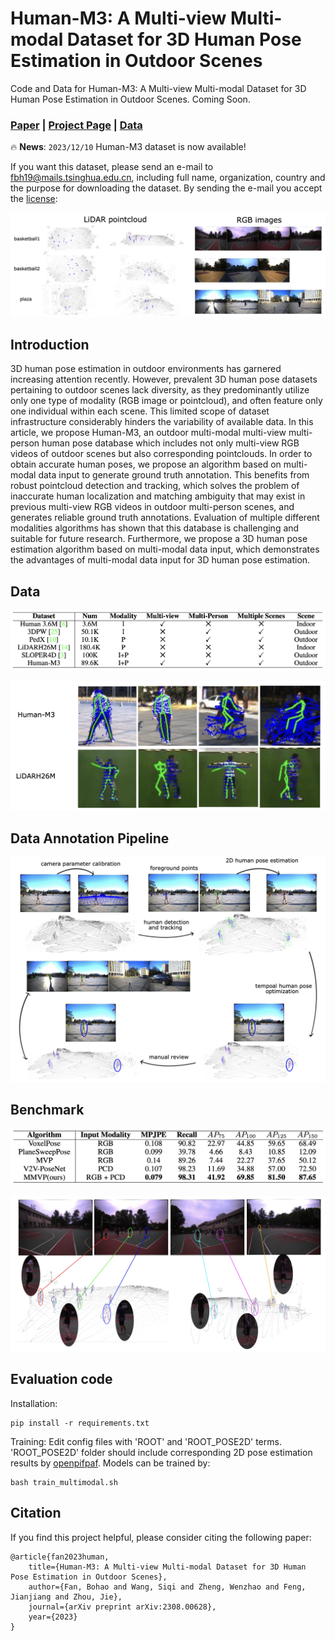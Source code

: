 # Human-M3: A Multi-view Multi-modal Dataset for 3D Human Pose Estimation in Outdoor Scenes
Code and Data for Human-M3: A Multi-view Multi-modal Dataset for 3D Human Pose Estimation in Outdoor Scenes.
Coming Soon.

### [Paper](https://arxiv.org/abs/2308.00628) | [Project Page](https://github.com/soullessrobot/Human-M3-Dataset) | [Data]()

🔥 **News**: ```2023/12/10``` Human-M3 dataset is now available!

If you want this dataset, please send an e-mail to fbh19@mails.tsinghua.edu.cn, including full name, organization, country and the purpose for downloading the dataset. By sending the e-mail you accept the [license](./DATA_LICENSE):

![examples](./assets/examples.png)

## Introduction

3D human pose estimation in outdoor environments has garnered increasing attention recently. However, prevalent 3D human pose datasets pertaining to outdoor scenes lack diversity, as they predominantly utilize only one type of modality (RGB image or pointcloud), and often feature only one individual within each scene. This limited scope of dataset infrastructure considerably hinders the variability of available data. In this article, we propose Human-M3, an outdoor multi-modal multi-view multi-person human pose database which includes not only multi-view RGB videos of outdoor scenes but also corresponding pointclouds. In order to obtain accurate human poses, we propose an algorithm based on multi-modal data input to generate ground truth annotation. This benefits from robust pointcloud detection and tracking, which solves the problem of inaccurate human localization and matching ambiguity that may exist in previous multi-view RGB videos in outdoor multi-person scenes, and generates reliable ground truth annotations. Evaluation of multiple different modalities algorithms has shown that this database is challenging and suitable for future research. Furthermore, we propose a 3D human pose estimation algorithm based on multi-modal data input, which demonstrates the advantages of multi-modal data input for 3D human pose estimation.

## Data

![comparisons](./assets/comparison.png)

![comparison2](./assets/comparison2.png)

## Data Annotation Pipeline

![annotation](./assets/annotation.png)

## Benchmark

![results](./assets/results.png)

![visualization](./assets/visualization.png)

## Evaluation code
Installation:
```
pip install -r requirements.txt
```
Training:
Edit config files with 'ROOT' and 'ROOT_POSE2D' terms.
'ROOT_POSE2D' folder should include corresponding 2D pose estimation results by [openpifpaf](https://github.com/openpifpaf/openpifpaf).
Models can be trained by:
```
bash train_multimodal.sh
```
## Citation

If you find this project helpful, please consider citing the following paper:
```
@article{fan2023human,
    title={Human-M3: A Multi-view Multi-modal Dataset for 3D Human 
Pose Estimation in Outdoor Scenes},
    author={Fan, Bohao and Wang, Siqi and Zheng, Wenzhao and Feng, Jianjiang and Zhou, Jie},
    journal={arXiv preprint arXiv:2308.00628},
    year={2023}
}
```

